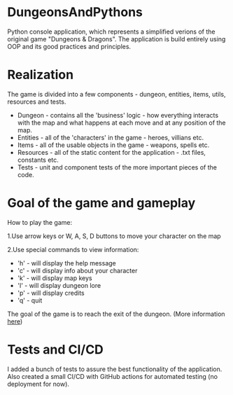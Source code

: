 # DungeonsAndPythons

Python console application, which represents a simplified verions of the original game "Dungeons & Dragons". The application is build entirely using OOP and its good practices and principles.

# Realization
The game is divided into a few components - dungeon, entities, items, utils, resources and tests.
- Dungeon - contains all the 'business' logic - how everything interacts with the map and what happens at each move and at any position of the map.
- Entities - all of the 'characters' in the game - heroes, villians etc.
- Items - all of the usable objects in the game - weapons, spells etc.
- Resources - all of the static content for the application - .txt files, constants etc.
- Tests - unit and component tests of the more important pieces of the code.

# Goal of the game and gameplay
How to play the game:

1.Use arrow keys or W, A, S, D buttons to move your character on the map

2.Use special commands to view information:

- 'h' - will display the help message
- 'c' - will display info about your character
- 'k' - will display map keys
- 'l' - will display dungeon lore
- 'p' - will display credits
- 'q' - quit

The goal of the game is to reach the exit of the dungeon. (More information [here](resources/files/intro.txt))


# Tests and CI/CD
I added a bunch of tests to assure the best functionality of the application. Also created a small CI/CD with GitHub actions for automated testing (no deployment for now).